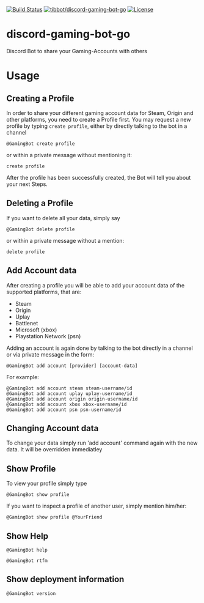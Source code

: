 [![Build Status](https://travis-ci.org/tibbots/discord-gaming-bot-go.svg?branch=develop)](https://travis-ci.org/tibbots/discord-gaming-bot-go)
[![tibbot/discord-gaming-bot-go](https://img.shields.io/docker/pulls/tibbot/discord-gaming-bot-go.svg)](https://hub.docker.com/r/tibbot/discord-gaming-bot-go/)
[![License](https://img.shields.io/github/license/mashape/apistatus.svg?maxAge=2592000)]()

# discord-gaming-bot-go
Discord Bot to share your Gaming-Accounts with others

# Usage
## Creating a Profile
In order to share your different gaming account data for Steam, Origin and other platforms, you need to create a Profile first. You may request a new profile by typing `create profile`, either by directly talking to the bot in a channel 
```
@GamingBot create profile
```
or within a private message without mentioning it:
```
create profile
```

After the profile has been successfully created, the Bot will tell you about your next Steps.

## Deleting a Profile
If you want to delete all your data, simply say 
```
@GamingBot delete profile
```
or within a private message without a mention:
```
delete profile
```

## Add Account data
After creating a profile you will be able to add your account data of the supported platforms, that are:
* Steam 
* Origin 
* Uplay
* Battlenet
* Microsoft (xbox)
* Playstation Network (psn)

Adding an account is again done by talking to the bot directly in a channel or via private message in the form:
```
@GamingBot add account [provider] [account-data]
```

For example:
```
@GamingBot add account steam steam-username/id
@GamingBot add account uplay uplay-username/id
@GamingBot add account origin origin-username/id
@GamingBot add account xbox xbox-username/id
@GamingBot add account psn psn-username/id
```

## Changing Account data
To change your data simply run 'add account' command again with the new data. It will be overridden immediatley

## Show Profile
To view your profile simply type 
```
@GamingBot show profile
```
If you want to inspect a profile of another user, simply mention him/her:
```
@GamingBot show profile @YourFriend
```

## Show Help
```
@GamingBot help
```
```
@GamingBot rtfm
```

## Show deployment information
```
@GamingBot version
```

